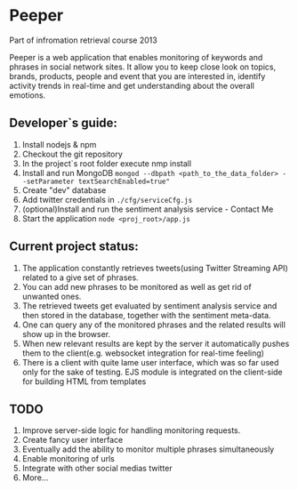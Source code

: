 Peeper
============

Part of infromation retrieval course 2013

Peeper is a web application that enables monitoring of keywords and phrases in social network sites.
It allow you to keep close look on topics, brands, products, people and event that you are interested in, identify activity trends in real-time and get understanding about the overall emotions.

## Developer`s guide:
1. Install nodejs & npm
2. Checkout the git repository
3. In the project`s root folder execute nmp install
4. Install and run MongoDB ```mongod --dbpath <path_to_the_data_folder> --setParameter textSearchEnabled=true"```
5. Create "dev" database
6. Add twitter credentials in ```./cfg/serviceCfg.js```
7. (optional)Install and run the sentiment analysis service - Contact Me
8. Start the application ```node <proj_root>/app.js```

## Current project status:
1. The application constantly retrieves tweets(using Twitter Streaming API) related to a give set of phrases.
2. You can add new phrases to be monitored as well as get rid of unwanted ones.
3. The retrieved tweets get evaluated by sentiment analysis service and then stored in the database, together with the sentiment meta-data.
4. One can query any of the monitored phrases and the related results will show up in the browser.
5. When new relevant results are kept by the server it automatically pushes them to the client(e.g. websocket integration for real-time feeling) 
6. There is a client with quite lame user interface, which was so far used only for the sake of testing. EJS module is integrated on the client-side for building HTML from templates

## TODO
1. Improve server-side logic for handling monitoring requests. 
2. Create fancy user interface
3. Eventually add the ability to monitor multiple phrases simultaneously
4. Enable monitoring of urls
5. Integrate with other social medias twitter
6. More...
